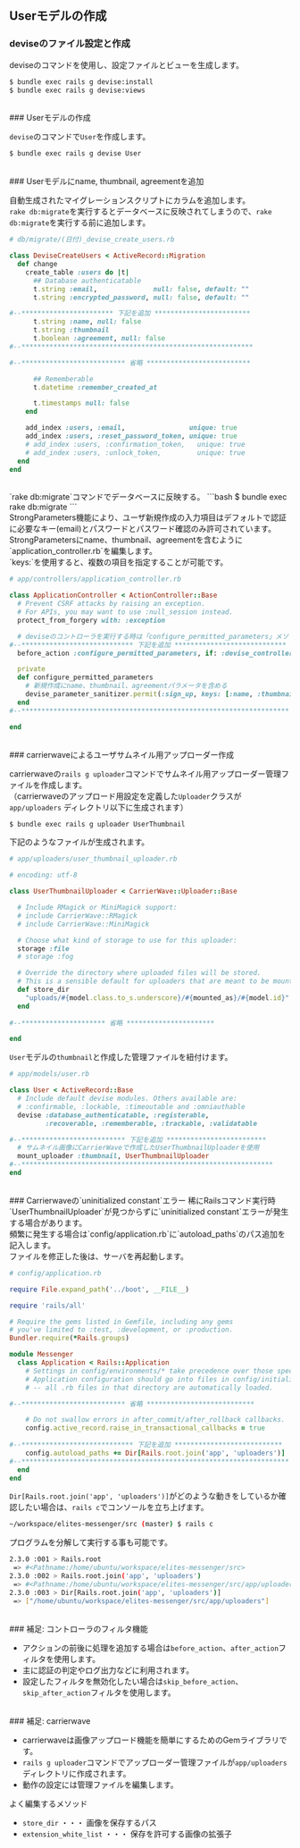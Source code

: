 ## Userモデルの作成

### deviseのファイル設定と作成

deviseのコマンドを使用し、設定ファイルとビューを生成します。
```bash
$ bundle exec rails g devise:install
$ bundle exec rails g devise:views
```

<br>
### Userモデルの作成

`devise`のコマンドで`User`を作成します。
```bash
$ bundle exec rails g devise User
```
<br>
### Userモデルにname, thumbnail, agreementを追加

自動生成されたマイグレーションスクリプトにカラムを追加します。<br>
`rake db:migrate`を実行するとデータベースに反映されてしまうので、`rake db:migrate`を実行する前に追加します。<br>

```ruby
# db/migrate/(日付)_devise_create_users.rb

class DeviseCreateUsers < ActiveRecord::Migration
  def change
    create_table :users do |t|
      ## Database authenticatable
      t.string :email,              null: false, default: ""
      t.string :encrypted_password, null: false, default: ""

#--*********************** 下記を追加 ************************
      t.string :name, null: false
      t.string :thumbnail
      t.boolean :agreement, null: false
#--**********************************************************

#--************************** 省略 **************************

      ## Rememberable
      t.datetime :remember_created_at

      t.timestamps null: false
    end

    add_index :users, :email,                unique: true
    add_index :users, :reset_password_token, unique: true
    # add_index :users, :confirmation_token,   unique: true
    # add_index :users, :unlock_token,         unique: true
  end
end
```

<br>
`rake db:migrate`コマンドでデータベースに反映する。
```bash
$ bundle exec rake db:migrate
```

<br>
StrongParameters機能により、ユーザ新規作成の入力項目はデフォルトで認証に必要なキー(email)とパスワードとパスワード確認のみ許可されています。<br>
StrongParametersにname、thumbnail、agreementを含むように`application_controller.rb`を編集します。<br>
`keys:`を使用すると、複数の項目を指定することが可能です。

```ruby
# app/controllers/application_controller.rb

class ApplicationController < ActionController::Base
  # Prevent CSRF attacks by raising an exception.
  # For APIs, you may want to use :null_session instead.
  protect_from_forgery with: :exception

  # deviseのコントローラを実行する時は「configure_permitted_parameters」メソッドを実行する
#--**************************** 下記を追加 ****************************
  before_action :configure_permitted_parameters, if: :devise_controller?

  private
  def configure_permitted_parameters
    # 新規作成にname、thumbnail、agreementパラメータを含める
    devise_parameter_sanitizer.permit(:sign_up, keys: [:name, :thumbnail, :agreement])
  end
#--*******************************************************************

end
```

<br>
### carrierwaveによるユーザサムネイル用アップローダー作成

carrierwaveの`rails g uploader`コマンドでサムネイル用アップローダー管理ファイルを作成します。<br>
（carrierwaveのアップロード用設定を定義した`Uploader`クラスが`app/uploaders` ディレクトリ以下に生成されます）

```bash
$ bundle exec rails g uploader UserThumbnail
```

下記のようなファイルが生成されます。
```ruby
# app/uploaders/user_thumbnail_uploader.rb

# encoding: utf-8

class UserThumbnailUploader < CarrierWave::Uploader::Base

  # Include RMagick or MiniMagick support:
  # include CarrierWave::RMagick
  # include CarrierWave::MiniMagick

  # Choose what kind of storage to use for this uploader:
  storage :file
  # storage :fog

  # Override the directory where uploaded files will be stored.
  # This is a sensible default for uploaders that are meant to be mounted:
  def store_dir
    "uploads/#{model.class.to_s.underscore}/#{mounted_as}/#{model.id}"
  end
  
#--********************* 省略 **********************

end

```

`User`モデルの`thumbnail`と作成した管理ファイルを紐付けます。
```ruby
# app/models/user.rb

class User < ActiveRecord::Base
  # Include default devise modules. Others available are:
  # :confirmable, :lockable, :timeoutable and :omniauthable
  devise :database_authenticatable, :registerable,
         :recoverable, :rememberable, :trackable, :validatable

#--************************** 下記を追加 *************************
  # サムネイル画像にCarrierWaveで作成したUserThumbnailUploaderを使用
  mount_uploader :thumbnail, UserThumbnailUploader
#--***************************************************************
end

```

<br>
### Carrierwaveの`uninitialized constant`エラー
稀にRailsコマンド実行時`UserThumbnailUploader`が見つからずに`uninitialized constant`エラーが発生する場合があります。<br>
頻繁に発生する場合は`config/application.rb`に`autoload_paths`のパス追加を記入します。<br>
ファイルを修正した後は、サーバを再起動します。

```ruby
# config/application.rb

require File.expand_path('../boot', __FILE__)

require 'rails/all'

# Require the gems listed in Gemfile, including any gems
# you've limited to :test, :development, or :production.
Bundler.require(*Rails.groups)

module Messenger
  class Application < Rails::Application
    # Settings in config/environments/* take precedence over those specified here.
    # Application configuration should go into files in config/initializers
    # -- all .rb files in that directory are automatically loaded.

#--************************** 省略 ***************************

    # Do not swallow errors in after_commit/after_rollback callbacks.
    config.active_record.raise_in_transactional_callbacks = true
    
#--**************************** 下記を追加 ***************************
    config.autoload_paths += Dir[Rails.root.join('app', 'uploaders')]
#--*******************************************************************
  end
end
```

`Dir[Rails.root.join('app', 'uploaders')]`がどのような動きをしているか確認したい場合は、`rails c`でコンソールを立ち上げます。
```bash
~/workspace/elites-messenger/src (master) $ rails c
```

プログラムを分解して実行する事も可能です。
```bash
2.3.0 :001 > Rails.root
 => #<Pathname:/home/ubuntu/workspace/elites-messenger/src> 
2.3.0 :002 > Rails.root.join('app', 'uploaders')
 => #<Pathname:/home/ubuntu/workspace/elites-messenger/src/app/uploaders> 
2.3.0 :003 > Dir[Rails.root.join('app', 'uploaders')]
 => ["/home/ubuntu/workspace/elites-messenger/src/app/uploaders"] 
```

<br>
### 補足: コントローラのフィルタ機能

- アクションの前後に処理を追加する場合は`before_action`、`after_action`フィルタを使用します。  
- 主に認証の判定やログ出力などに利用されます。
- 設定したフィルタを無効化したい場合は`skip_before_action`、`skip_after_action`フィルタを使用します。

<br>
### 補足: carrierwave

- carrierwaveは画像アップロード機能を簡単にするためのGemライブラリです。  
- `rails g uploader`コマンドでアップローダー管理ファイルが`app/uploaders`ディレクトリに作成されます。
- 動作の設定には管理ファイルを編集します。

よく編集するメソッド
- `store_dir` ・・・ 画像を保存するパス
- `extension_white_list` ・・・ 保存を許可する画像の拡張子
